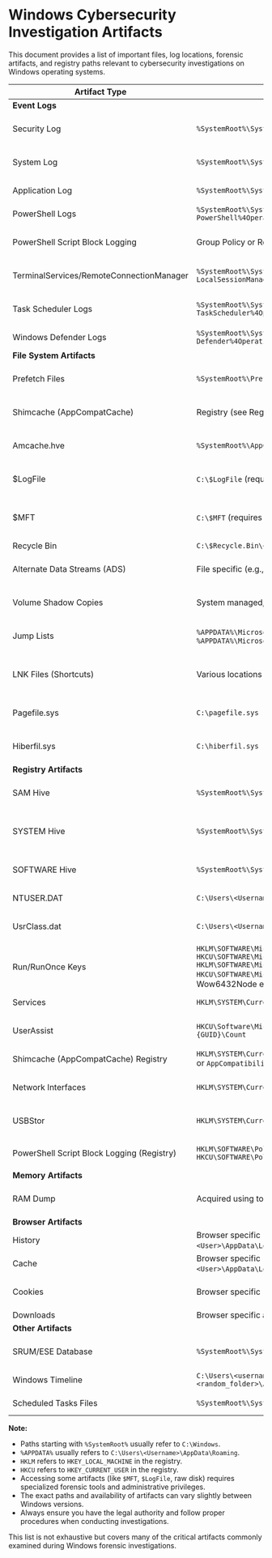 # Windows Cybersecurity Investigation Artifacts

This document provides a list of important files, log locations, forensic artifacts, and registry paths relevant to cybersecurity investigations on Windows operating systems.

| Artifact Type          | Path/Location                                       | Description                                                                 |
|------------------------|-------------------------------------------------------|-----------------------------------------------------------------------------|
| **Event Logs** |                                                       |                                                                             |
| Security Log           | `%SystemRoot%\System32\winevt\Logs\Security.evtx`     | Records security-related events like logon attempts, resource access, etc.  |
| System Log             | `%SystemRoot%\System32\winevt\Logs\System.evtx`       | Records system-level events, driver issues, hardware failures.              |
| Application Log        | `%SystemRoot%\System32\winevt\Logs\Application.evtx`  | Records events logged by applications.                                      |
| PowerShell Logs        | `%SystemRoot%\System32\winevt\Logs\Microsoft-Windows-PowerShell%4Operational.evtx` | Records PowerShell command execution.                                         |
| PowerShell Script Block Logging | Group Policy or Registry (see Registry section) | Logs the actual content of PowerShell scripts executed.                     |
| TerminalServices/RemoteConnectionManager | `%SystemRoot%\System32\winevt\Logs\Microsoft-Windows-TerminalServices-LocalSessionManager%4Operational.evtx` | Records RDP session activity (logons, logoffs, disconnections).             |
| Task Scheduler Logs    | `%SystemRoot%\System32\winevt\Logs\Microsoft-Windows-TaskScheduler%4Operational.evtx` | Records task creation, modification, deletion, and execution.               |
| Windows Defender Logs  | `%SystemRoot%\System32\winevt\Logs\Microsoft-Windows-Windows Defender%4Operational.evtx` | Records Windows Defender AV detections and actions.                         |
| **File System Artifacts** |                                                       |                                                                             |
| Prefetch Files         | `%SystemRoot%\Prefetch\`                             | Stores information about applications that have been run on the system.     |
| Shimcache (AppCompatCache) | Registry (see Registry section)                     | Stores information about application compatibility, including executable paths. |
| Amcache.hve            | `%SystemRoot%\AppCompat\Programs\Amcache.hve`         | Contains information about recently run applications and their SHA1 hashes. |
| $LogFile               | `C:\$LogFile` (requires raw disk access)              | NTFS file system journal, records metadata changes to files and directories.  |
| $MFT                   | `C:\$MFT` (requires raw disk access)                  | Master File Table, contains information about all files and directories on an NTFS volume. |
| Recycle Bin            | `C:\$Recycle.Bin\<User SID>\`                         | Contains deleted files.                                                     |
| Alternate Data Streams (ADS) | File specific (e.g., `file.txt:hidden_stream`)      | Allows data to be stored in hidden streams attached to files.               |
| Volume Shadow Copies   | System managed, accessible via tools like `vssadmin`  | Snapshots of disk volumes, can contain older versions of files.             |
| Jump Lists             | `%APPDATA%\Microsoft\Windows\Recent\AutomaticDestinations\` & `%APPDATA%\Microsoft\Windows\Recent\CustomDestinations\` | Stores recently accessed files and applications by users.                   |
| LNK Files (Shortcuts)  | Various locations (Desktop, Recent Items, Startup)    | Contain metadata about the target file/application, including original path and timestamps. |
| Pagefile.sys           | `C:\pagefile.sys`                                     | System paging file, stores data swapped out from RAM.                       |
| Hiberfil.sys           | `C:\hiberfil.sys`                                     | Stores system memory content when the system hibernates.                    |
| **Registry Artifacts** |                                                       |                                                                             |
| SAM Hive               | `%SystemRoot%\System32\config\SAM`                    | Stores local user account information and password hashes.                  |
| SYSTEM Hive            | `%SystemRoot%\System32\config\SYSTEM`                 | Contains system configuration information, services, drivers, boot settings. |
| SOFTWARE Hive          | `%SystemRoot%\System32\config\SOFTWARE`               | Contains software installation information and settings.                    |
| NTUSER.DAT             | `C:\Users\<Username>\NTUSER.DAT`                      | Stores user-specific registry settings.                                     |
| UsrClass.dat           | `C:\Users\<Username>\AppData\Local\Microsoft\Windows\UsrClass.dat` | Stores user-specific COM object and shell extension information.        |
| Run/RunOnce Keys       | `HKLM\SOFTWARE\Microsoft\Windows\CurrentVersion\Run` <br> `HKCU\SOFTWARE\Microsoft\Windows\CurrentVersion\Run` <br> `HKLM\SOFTWARE\Microsoft\Windows\CurrentVersion\RunOnce` <br> `HKCU\SOFTWARE\Microsoft\Windows\CurrentVersion\RunOnce` (and Wow6432Node equivalents) | Programs listed here automatically run at startup.                          |
| Services               | `HKLM\SYSTEM\CurrentControlSet\Services`              | Configuration information for system services.                              |
| UserAssist             | `HKCU\Software\Microsoft\Windows\CurrentVersion\Explorer\UserAssist\{GUID}\Count` | Encoded information about GUI programs executed by the user.                |
| Shimcache (AppCompatCache) Registry | `HKLM\SYSTEM\CurrentControlSet\Control\Session Manager\AppCompatCache` or `AppCompatibility` | Stores information about application compatibility.                         |
| Network Interfaces     | `HKLM\SYSTEM\CurrentControlSet\Services\Tcpip\Parameters\Interfaces\` | Information about network interfaces and their configurations.              |
| USBStor                | `HKLM\SYSTEM\CurrentControlSet\Enum\USBSTOR`          | Information about USB devices that have been connected to the system.       |
| PowerShell Script Block Logging (Registry) | `HKLM\SOFTWARE\Policies\Microsoft\Windows\PowerShell\ScriptBlockLogging` <br> `HKCU\SOFTWARE\Policies\Microsoft\Windows\PowerShell\ScriptBlockLogging` | Enable/Disable PowerShell Script Block Logging. `EnableScriptBlockLogging=1` |
| **Memory Artifacts** |                                                       |                                                                             |
| RAM Dump               | Acquired using tools like `dumpit.exe`, `FTK Imager`  | A complete snapshot of the system's volatile memory (RAM).                  |
| **Browser Artifacts** |                                                       |                                                                             |
| History                | Browser specific (e.g., Chrome: `C:\Users\<User>\AppData\Local\Google\Chrome\User Data\Default\History`) | Records visited websites.                                                   |
| Cache                  | Browser specific (e.g., Edge: `C:\Users\<User>\AppData\Local\Microsoft\Edge\User Data\Default\Cache`) | Stores temporary internet files.                                            |
| Cookies                | Browser specific                                      | Small files stored by websites to remember user preferences or session info. |
| Downloads              | Browser specific and `C:\Users\<User>\Downloads`       | Records downloaded files.                                                   |
| **Other Artifacts** |                                                       |                                                                             |
| SRUM/ESE Database      | `%SystemRoot%\System32\sru\SRUDB.dat`                 | System Resource Usage Monitor - tracks process execution, network usage.    |
| Windows Timeline       | `C:\Users\<username>\AppData\Local\ConnectedDevicesPlatform\<random_folder>\ActivitiesCache.db` | SQLite database storing user activity history.                              |
| Scheduled Tasks Files  | `%SystemRoot%\System32\Tasks\`                        | XML files defining scheduled tasks.                                         |

**Note:**
* Paths starting with `%SystemRoot%` usually refer to `C:\Windows`.
* `%APPDATA%` usually refers to `C:\Users\<Username>\AppData\Roaming`.
* `HKLM` refers to `HKEY_LOCAL_MACHINE` in the registry.
* `HKCU` refers to `HKEY_CURRENT_USER` in the registry.
* Accessing some artifacts (like `$MFT`, `$LogFile`, raw disk) requires specialized forensic tools and administrative privileges.
* The exact paths and availability of artifacts can vary slightly between Windows versions.
* Always ensure you have the legal authority and follow proper procedures when conducting investigations.

This list is not exhaustive but covers many of the critical artifacts commonly examined during Windows forensic investigations.
